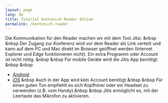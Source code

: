 ```yaml
---
layout: page
lang: de
title: Tutorial Kentenich Reader Online
permalink: /kentenich-reader
---
```


Die Kommunikation für den Reader machen wir mit dem Tool Jitsi. &nbsp
&nbsp
Der Zugang zur Konferenz wird vor dem Reader als Link verteilt und kann auf dem PC und Mac direkt im Browser geöffnet werden (Internet Explorer und Edge funktionieren nicht). Ein extra Programm oder Account ist nicht nötig. &nbsp
&nbsp
Für mobile Geräte wird die Jitis App benötigt: &nbsp
&nbsp
* [*Android*](https://play.google.com/store/apps/details?id=org.jitsi.meet&hl=en)
* [*iOS*](https://apps.apple.com/us/app/jitsi-meet/id1165103905)
&nbsp
Auch in der App wird kein Account benötigt.&nbsp
&nbsp
Für einen guten Ton empfiehlt es sich Kopfhörer oder ein Headset zu verwenden (z.B. vom Handy).&nbsp
&nbsp
Jitis ermöglicht es, mit der Leertaste das Mikrofon zu aktivieren.
